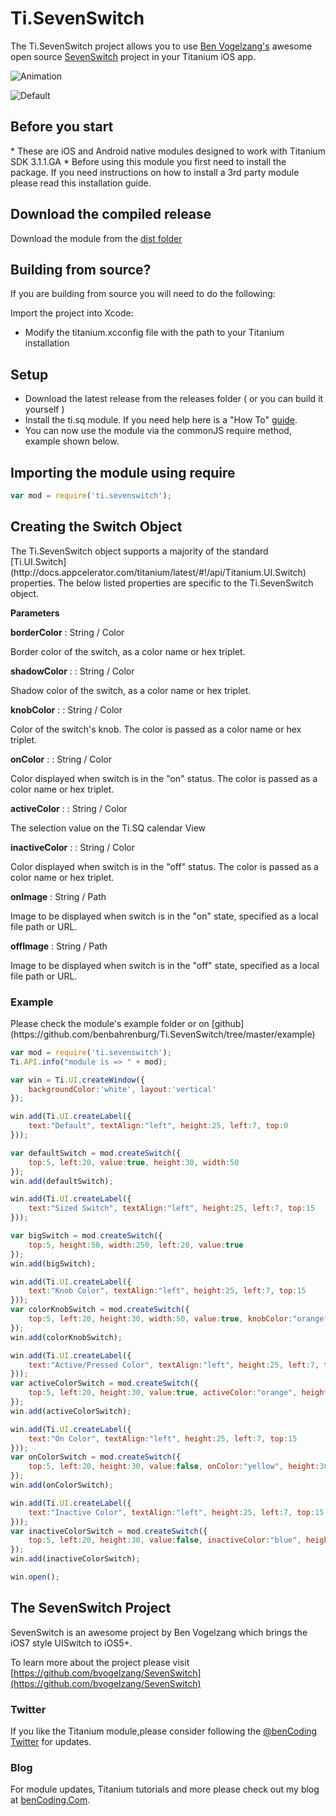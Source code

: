 <h1>Ti.SevenSwitch</h1>

The Ti.SevenSwitch project allows you to use [Ben Vogelzang's](https://github.com/bvogelzang) awesome open source [SevenSwitch](https://github.com/bvogelzang/SevenSwitch) project in your Titanium iOS app.


![Animation](https://raw.github.com/benbahrenburg/Ti.SevenSwitch/master/demo.gif)

![Default](https://raw.github.com/benbahrenburg/Ti.SevenSwitch/master/demo.png)


<h2>Before you start</h2>
* These are iOS and Android native modules designed to work with Titanium SDK 3.1.1.GA
* Before using this module you first need to install the package. If you need instructions on how to install a 3rd party module please read this installation guide.

<h2>Download the compiled release</h2>

Download the module from the [dist folder](https://github.com/benbahrenburg/Ti.SevenSwitch/tree/master/dist)


<h2>Building from source?</h2>

If you are building from source you will need to do the following:

Import the project into Xcode:

* Modify the titanium.xcconfig file with the path to your Titanium installation

<h2>Setup</h2>

* Download the latest release from the releases folder ( or you can build it yourself )
* Install the ti.sq module. If you need help here is a "How To" [guide](https://wiki.appcelerator.org/display/guides/Configuring+Apps+to+Use+Modules). 
* You can now use the module via the commonJS require method, example shown below.

<h2>Importing the module using require</h2>

```js
var mod = require('ti.sevenswitch');
```

<h2>Creating the Switch Object</h2>
The Ti.SevenSwitch object supports a majority of the standard [Ti.UI.Switch](http://docs.appcelerator.com/titanium/latest/#!/api/Titanium.UI.Switch) properties.  The below listed properties are specific to the Ti.SevenSwitch object.

<b>Parameters</b>

<b>borderColor</b> : String / Color

Border color of the switch, as a color name or hex triplet.

<b>shadowColor</b> : : String / Color

Shadow color of the switch, as a color name or hex triplet.

<b>knobColor</b> : : String / Color

Color of the switch's knob.  The color is passed as a color name or hex triplet.

<b>onColor</b> : : String / Color

Color displayed when switch is in the "on" status.  The color is passed as a color name or hex triplet.

<b>activeColor</b> : : String / Color

The selection value on the Ti.SQ calendar View

<b>inactiveColor</b> : : String / Color

Color displayed when switch is in the "off" status.  The color is passed as a color name or hex triplet.

<b>onImage</b> : String / Path

Image to be displayed when switch is in the "on" state, specified as a local file path or URL.

<b>offImage</b> : String / Path

Image to be displayed when switch is in the "off" state, specified as a local file path or URL.

<h3>Example</h3>
Please check the module's example folder or on [github](https://github.com/benbahrenburg/Ti.SevenSwitch/tree/master/example)

```js
var mod = require('ti.sevenswitch');
Ti.API.info("module is => " + mod);

var win = Ti.UI.createWindow({
	backgroundColor:'white', layout:'vertical'
});

win.add(Ti.UI.createLabel({
	text:"Default", textAlign:"left", height:25, left:7, top:0
}));

var defaultSwitch = mod.createSwitch({
	top:5, left:20, value:true, height:30, width:50
});
win.add(defaultSwitch);

win.add(Ti.UI.createLabel({
	text:"Sized Switch", textAlign:"left", height:25, left:7, top:15
}));

var bigSwitch = mod.createSwitch({
	top:5, height:50, width:250, left:20, value:true
});
win.add(bigSwitch);

win.add(Ti.UI.createLabel({
	text:"Knob Color", textAlign:"left", height:25, left:7, top:15
}));
var colorKnobSwitch = mod.createSwitch({
	top:5, left:20, height:30, width:50, value:true, knobColor:"orange"
});
win.add(colorKnobSwitch);

win.add(Ti.UI.createLabel({
	text:"Active/Pressed Color", textAlign:"left", height:25, left:7, top:15
}));
var activeColorSwitch = mod.createSwitch({
	top:5, left:20, height:30, value:true, activeColor:"orange", height:30, width:50
});
win.add(activeColorSwitch);

win.add(Ti.UI.createLabel({
	text:"On Color", textAlign:"left", height:25, left:7, top:15
}));
var onColorSwitch = mod.createSwitch({
	top:5, left:20, height:30, value:false, onColor:"yellow", height:30, width:50
});
win.add(onColorSwitch);

win.add(Ti.UI.createLabel({
	text:"Inactive Color", textAlign:"left", height:25, left:7, top:15
}));
var inactiveColorSwitch = mod.createSwitch({
	top:5, left:20, height:30, value:false, inactiveColor:"blue", height:30, width:50
});
win.add(inactiveColorSwitch);

win.open();
```

<h2>The SevenSwitch Project</h2>

SevenSwitch is an awesome project by Ben Vogelzang which brings the iOS7 style UISwitch to iOS5+.  

To learn more about the project please visit [https://github.com/bvogelzang/SevenSwitch](https://github.com/bvogelzang/SevenSwitch)

<h3>Twitter</h3>

If you like the Titanium module,please consider following the [@benCoding Twitter](http://www.twitter.com/benCoding) for updates.

<h3>Blog</h3>

For module updates, Titanium tutorials and more please check out my blog at [benCoding.Com](http://benCoding.com).
